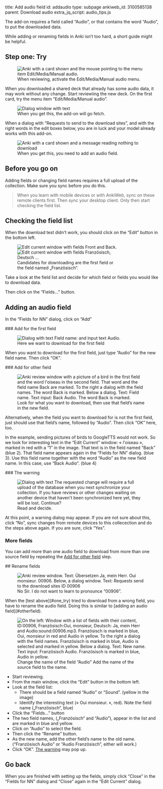 title: Add audio field
id: addaudio
type: subpage
ankiweb_id: 3100585138
parent: Download audio
extra_jq_script: audio_tips.js

The add-on requires a field called “Audio”, or that contains the word
“Audio”, to put the downloaded data.

While adding or renaming fields in Anki isn’t too hard, a short guide
might be helpful.

## <span id="one_try">Step one: Try</span>

<figure>
<img src="images/manual_audio.png" alt="Anki with a card shown and the
mouse pointing to the menu item
Edit/Media/Manual audio. ">
<figcaption>When reviewing, activate the
Edit/Media/Manual audio menu.</figcaption>
</figure>
When you downloaded a shared deck that already has some audio data,
it may work without any change. Start reviewiing the new deck. On the
first card, try the menu item
“Edit/Media/Manual audio”.

<span class="clear" />
<figure>
<img src="images/preview_audio.png" alt="Dialog window with text ">
<figcaption>When you get this, the add-on will go fetch.</figcaption>
</figure>
When a dialog with
“Requests to send to the download sites”, and with the right words in
the edit boxes below, you are in luck and your
model already works with this add-on.

<span class="clear" />
<figure>
<img src="images/nothing_to_download.png" alt="Anki with a card shown
and a message reading nothing to download">
<figcaption>When you get this, you need to add an audio field.</figcaption>
</figure>

## Before you go on

Adding fields or changing field names requires a full upload of the
collection. Make sure you sync before you do this.

<blockquote class="nb">When you learn with mobile devices or with
AnkiWeb, sync on these remote clients first. Then sync your desktop
client. Only then start checking the field list.</blockquote>


## Checking the field list

When the download test didn’t work, you should click on the  “Edit”
button in the bottom left.

<figure style="width: 333px;">
<img src="images/front_back.png" alt="Edit current window with fields
Front and Back. ">
<img src="images/id_franz_de.png" alt="Edit current window with fields
Französisch, Deutsch ...">
<figcaption>Candidates for downloading are the first field or the
field named „Französisch“.</figcaption>
</figure>

Take a look at the field list and decide for which field or
fields you would like to download data.

Then click on the “Fields...” button.


## Adding an audio field

In the “Fields for NN” dialog, click on “Add”

<span class="clear" />
### Add for the first field

<figure>
<img src="images/add_for_base.png" alt="Dialog with text Field name:
and input text Audio.">
<figcaption>Here we want to download for the first field</figcaption>
</figure>

When you want to download for the first field, just type “Audio” for
the new field name. Then click  “OK”.

<span class="clear" />
### <span id="otherfield">Add for <span class="qtbase orfirst">other</span> field</span>

<figure>
<img src="images/add_not_first.png" alt="Anki review window with a
picture of a bird in the first field and the word l'oiseau in the
second field. That word and the field name Back are marked. To the
right a dialog with the field names. The word Back is marked. Below a
dialog. Text: Field name. Text input: Back Audio. The
word Back is marked.">
<figcaption>Look for what you want to download, then use that field’s
name in the new field.</figcaption>
</figure>

Alternatively, when the field you want to download for is not the
first field, just should use that field’s name, followed by
“Audio”. Then click  “OK” here, too.

In the example, sending pictures of birds to GoogleTTS would not
work. So we look for interesting text in the “Edit Current”
window: « l'oiseau », marked in red with a “1” in the image. That text
is in the field named “Back” (blue 2). That field name appears
again in the “Fields for NN” dialog. (blue 3). Use this field name
together with the word “Audio” as the new field name. In this case,
use “Back Audio”. (blue 4)

<span class="clear" />
### <span id="thewarning">The warning</span>

<figure>
<img src="images/sync_warning.png" alt="Dialog with text The requested
change will require a full upload of the database when you next
synchronize your collection. If you have reviews or other changes
waiting on another device that haven't been synchronized here yet,
they will be lost. Continue?">
<figcaption>Read and decide.</figcaption>
</figure>
At this point, a warning dialog may appear. If you are not sure about
this, click “No”, sync changes from remote devices to this
collecection and do the steps above again. If you are sure, click
“Yes”.


### More fields

You can add more than one audio field to download from more than one
source field by repeating the [Add for other field](#otherfield)
step.


<span class="clear" />
## <span id="renamefields">Rename fields</span>

<figure>
<img src="images/00906.png" alt="Anki review window. Text: Übersetzen
Ja, mein Herr. Oui monsieur. 00906. Below, a dialog window. Text:
Requests send to the download sites ID 00906">
<figcaption>No Sir. I do not want to learn to pronounce “00906”.</figcaption>
</figure>
When the [test above](#one_try) tried to download from a wrong field,
you have to rename the audio field. Doing this is similar to [adding
an audio field](#otherfield).

<figure>
<img src="images/change_name.png" alt="On the left: Window with a list
of fields with their content, ID:00906, Französisch:Oui,
monsieur, Deutsch: Ja, mein Herr and
Audio:sound:00906.mp3. Französisch is marked in blue, Oui,
monsieur in red and Audio in yellow. To the
right a dialog with the field names. Französisch is marked in blue,
Audio is selected and marked in yellow. Below a
dialog. Text: New name. Text input: Französisch Audio. Französisch is
marked in blue, Audio in yellow.">
<figcaption>Change the name of the field “Audio” Add the name of the
source field to the name.</figcaption>
</figure>

* Start reviewing.
* From the main window, click the “Edit” button in the bottom left.
* Look at the field list:
  <ul>
    <li>There should be a field named “Audio” or “Sound”. (yellow in
  the image)</li>
    <li>Identify the interesting text (« Oui monsieur. », red). Note the
  field name („Französisch“, blue)</li>
  </ul>
* Click the “Fields...” button
* The two field names, („Französisch“ and “Audio”), appear in the list
  and are marked in blue and yellow.
* Click on “Audio” to select the field.
* Then click the “Rename” button.
* As the new name, add the other field’s name to the old
  name. (“Französisch Audio”  or “Audio Französisch”, either will work.)
* Click “OK”. [The warning](#thewarning) may pop up.

## Go back

When you are finished with setting up the fields, simply click
“Close” in the “Fields for NN” dialog  and “Close” again in the “Edit
Current” dialog.
